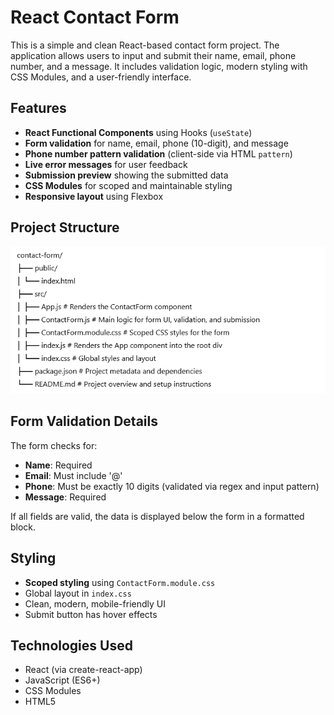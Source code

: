 # React Contact Form

This is a simple and clean React-based contact form project. 
The application allows users to input and submit their name, email, phone number, and a message. 
It includes validation logic, modern styling with CSS Modules, and a user-friendly interface.

##  Features

- **React Functional Components** using Hooks (`useState`)
- **Form validation** for name, email, phone (10-digit), and message
- **Phone number pattern validation** (client-side via HTML `pattern`)
- **Live error messages** for user feedback
- **Submission preview** showing the submitted data
- **CSS Modules** for scoped and maintainable styling
- **Responsive layout** using Flexbox

##  Project Structure

![alt text](image.png)


## Form Validation Details

The form checks for:
- **Name**: Required
- **Email**: Must include '@'
- **Phone**: Must be exactly 10 digits (validated via regex and input pattern)
- **Message**: Required

If all fields are valid, the data is displayed below the form in a formatted block.

##  Styling

- **Scoped styling** using `ContactForm.module.css`
- Global layout in `index.css`
- Clean, modern, mobile-friendly UI
- Submit button has hover effects

## Technologies Used

- React (via create-react-app)
- JavaScript (ES6+)
- CSS Modules
- HTML5